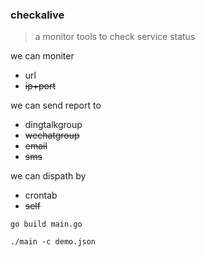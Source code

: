 ### checkalive

> a monitor tools to  check service status 


we can moniter
- url
- ~~ip+port~~

we can send report to
- dingtalkgroup
- ~~wechatgroup~~
- ~~email~~
- ~~sms~~

we can dispath by 
- crontab
- ~~self~~ 



```shell
go build main.go
```


```shell
./main -c demo.json
```


